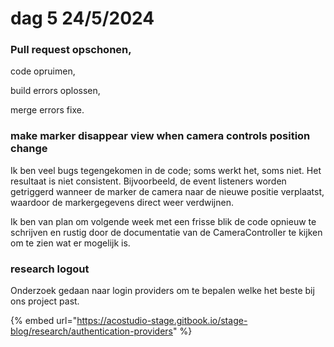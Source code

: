 # dag 5 24/5/2024

### Pull request opschonen,&#x20;

code opruimen,&#x20;

build errors oplossen,&#x20;

merge errors fixe.

### make marker disappear view when camera controls position change

Ik ben veel bugs tegengekomen in de code; soms werkt het, soms niet. Het resultaat is niet consistent. Bijvoorbeeld, de event listeners worden getriggerd wanneer de marker de camera naar de nieuwe positie verplaatst, waardoor de markergegevens direct weer verdwijnen.

Ik ben van plan om volgende week met een frisse blik de code opnieuw te schrijven en rustig door de documentatie van de CameraController te kijken om te zien wat er mogelijk is.

### research logout&#x20;

Onderzoek gedaan naar login providers om te bepalen welke het beste bij ons project past.

{% embed url="https://acostudio-stage.gitbook.io/stage-blog/research/authentication-providers" %}

###

